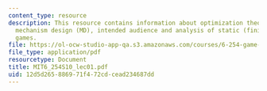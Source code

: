 ```yaml
---
content_type: resource
description: This resource contains information about optimization theory, game theory,
  mechanism design (MD), intended audience and analysis of static (finite and continuous)
  games.
file: https://ol-ocw-studio-app-qa.s3.amazonaws.com/courses/6-254-game-theory-with-engineering-applications-spring-2010/12d5d265886971f472cdcead234687dd_MIT6_254S10_lec01.pdf
file_type: application/pdf
resourcetype: Document
title: MIT6_254S10_lec01.pdf
uid: 12d5d265-8869-71f4-72cd-cead234687dd
---
```

